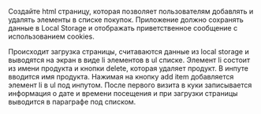 Создайте html страницу, которая позволяет пользователям добавлять и удалять элементы в списке покупок. Приложение должно сохранять данные в Local Storage и отображать приветственное сообщение с использованием cookies.

Происходит загрузка страницы, считаваются данные из local storage и выводятся на экран в виде li элементов в ul списке.
Элемент li состоит из имени продукта и кнопки delete, которая удаляет продукт.
В инпуте вводится имя продукта. Нажимая на кнопку add item добавляется элемент li в ul под инпутом.
После первого визита в куки записывается информация о дате и времени посещения и при загрузки страницы выводится в параграфе под списком.
